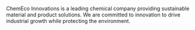 ChemEco Innovations is a leading chemical company providing sustainable material and product solutions. We are committed to innovation to drive industrial growth while protecting the environment.
